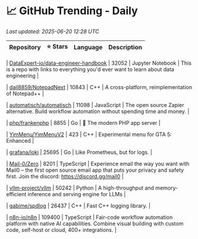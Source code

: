 # 📈 GitHub Trending - Daily

_Last updated: 2025-06-20 12:28 UTC_

| Repository | ⭐ Stars | Language | Description |
|------------|--------:|----------|-------------|

| [DataExpert-io/data-engineer-handbook](https://github.com/DataExpert-io/data-engineer-handbook) | 32052 | Jupyter Notebook | This is a repo with links to everything you'd ever want to learn about data engineering |

| [dail8859/NotepadNext](https://github.com/dail8859/NotepadNext) | 10843 | C++ | A cross-platform, reimplementation of Notepad++ |

| [automatisch/automatisch](https://github.com/automatisch/automatisch) | 11098 | JavaScript | The open source Zapier alternative. Build workflow automation without spending time and money. |

| [php/frankenphp](https://github.com/php/frankenphp) | 8855 | Go | 🧟 The modern PHP app server |

| [YimMenu/YimMenuV2](https://github.com/YimMenu/YimMenuV2) | 423 | C++ | Experimental menu for GTA 5: Enhanced |

| [grafana/loki](https://github.com/grafana/loki) | 25695 | Go | Like Prometheus, but for logs. |

| [Mail-0/Zero](https://github.com/Mail-0/Zero) | 8201 | TypeScript | Experience email the way you want with Mail0 – the first open source email app that puts your privacy and safety first. Join the discord: https://discord.gg/mail0 |

| [vllm-project/vllm](https://github.com/vllm-project/vllm) | 50242 | Python | A high-throughput and memory-efficient inference and serving engine for LLMs |

| [gabime/spdlog](https://github.com/gabime/spdlog) | 26437 | C++ | Fast C++ logging library. |

| [n8n-io/n8n](https://github.com/n8n-io/n8n) | 109400 | TypeScript | Fair-code workflow automation platform with native AI capabilities. Combine visual building with custom code, self-host or cloud, 400+ integrations. |
